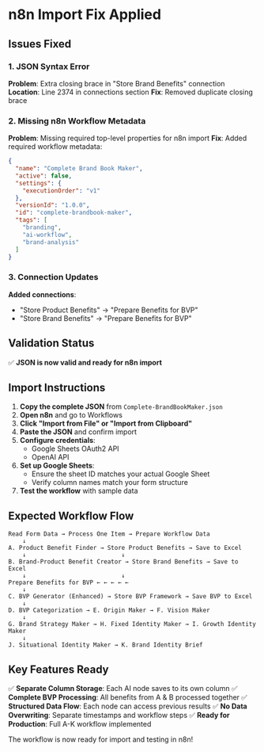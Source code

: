 # n8n Import Fix Applied

## Issues Fixed

### 1. JSON Syntax Error
**Problem**: Extra closing brace in "Store Brand Benefits" connection
**Location**: Line 2374 in connections section
**Fix**: Removed duplicate closing brace

### 2. Missing n8n Workflow Metadata
**Problem**: Missing required top-level properties for n8n import
**Fix**: Added required workflow metadata:
```json
{
  "name": "Complete Brand Book Maker",
  "active": false,
  "settings": {
    "executionOrder": "v1"
  },
  "versionId": "1.0.0",
  "id": "complete-brandbook-maker",
  "tags": [
    "branding",
    "ai-workflow", 
    "brand-analysis"
  ]
}
```

### 3. Connection Updates
**Added connections**:
- "Store Product Benefits" → "Prepare Benefits for BVP"
- "Store Brand Benefits" → "Prepare Benefits for BVP"

## Validation Status
✅ **JSON is now valid and ready for n8n import**

## Import Instructions

1. **Copy the complete JSON** from `Complete-BrandBookMaker.json`
2. **Open n8n** and go to Workflows
3. **Click "Import from File" or "Import from Clipboard"**
4. **Paste the JSON** and confirm import
5. **Configure credentials**:
   - Google Sheets OAuth2 API
   - OpenAI API
6. **Set up Google Sheets**:
   - Ensure the sheet ID matches your actual Google Sheet
   - Verify column names match your form structure
7. **Test the workflow** with sample data

## Expected Workflow Flow

```
Read Form Data → Process One Item → Prepare Workflow Data
    ↓
A. Product Benefit Finder → Store Product Benefits → Save to Excel
    ↓                           ↓
B. Brand-Product Benefit Creator → Store Brand Benefits → Save to Excel  
    ↓                           ↓
Prepare Benefits for BVP ← ← ← ← ←
    ↓
C. BVP Generator (Enhanced) → Store BVP Framework → Save BVP to Excel
    ↓
D. BVP Categorization → E. Origin Maker → F. Vision Maker
    ↓
G. Brand Strategy Maker → H. Fixed Identity Maker → I. Growth Identity Maker
    ↓
J. Situational Identity Maker → K. Brand Identity Brief
```

## Key Features Ready

✅ **Separate Column Storage**: Each AI node saves to its own column
✅ **Complete BVP Processing**: All benefits from A & B processed together
✅ **Structured Data Flow**: Each node can access previous results
✅ **No Data Overwriting**: Separate timestamps and workflow steps
✅ **Ready for Production**: Full A-K workflow implemented

The workflow is now ready for import and testing in n8n!
